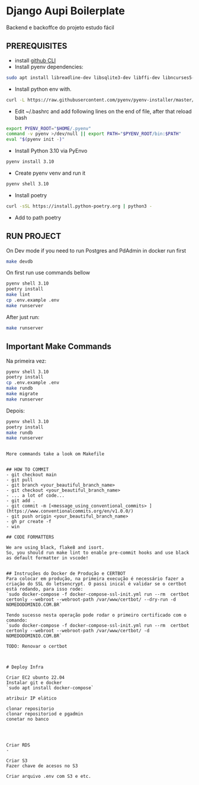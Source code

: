 # Django Aupi Boilerplate

Backend e backoffce do projeto estudo fácil

## PREREQUISITES
- install [github CLI](https://cli.github.com/)
- Install pyenv dependencies:
```bash
sudo apt install libreadline-dev libsqlite3-dev libffi-dev libncurses5-dev zlib1g zlib1g-dev lzma liblzma-dev libbz2-dev libssl-dev python3-tk libpq-dev graphviz-dev
```
- Install python env with.
```bash
curl -L https://raw.githubusercontent.com/pyenv/pyenv-installer/master/bin/pyenv-installer | bash
```

- Edit  ~/.bashrc and add following lines on the end of file, after that reload bash
```bash
export PYENV_ROOT="$HOME/.pyenv"
command -v pyenv >/dev/null || export PATH="$PYENV_ROOT/bin:$PATH"
eval "$(pyenv init -)"
```

- Install Python 3.10 via PyEnvo
```bash
pyenv install 3.10
```
- Create pyenv venv and run it
```bash
pyenv shell 3.10
```
- Install poetry
```bash
curl -sSL https://install.python-poetry.org | python3 -
```
- Add to path poetry

## RUN PROJECT

On Dev mode if you need to run Postgres and PdAdmin in docker run first

```bash
make devdb
```

On first run use commands bellow
```bash
pyenv shell 3.10
poetry install
make lint
cp .env.example .env
make runserver
```

After just run:
```bash
make runserver
```

## Important Make Commands

Na primeira vez:
```bash
pyenv shell 3.10
poetry install
cp .env.example .env
make rundb
make migrate
make runserver
```
Depois:
```bash
pyenv shell 3.10
poetry install
make rundb
make runserver
```
```

More commands take a look om Makefile


## HOW TO COMMIT
- git checkout main
- git pull
- git branch <your_beautiful_branch_name>
- git checkout <your_beautiful_branch_name>
- ... a lot of code...
- git add .
- git commit -m [<message_using_conventional_commits> ](https://www.conventionalcommits.org/en/v1.0.0/)
- git push origin <your_beautiful_branch_name>
- gh pr create -f
- win

## CODE FORMATTERS

We are using black, flake8 and isort.
So, you should run make lint to enable pre-commit hooks and use black as default formatter in vscode!


## Instruções do Docker de Produção e CERTBOT
Para colocar em produção, na primeira execução é necessário fazer a criação do SSL do letsencrypt. O passi inical é validar se o certbot está rodando, para isso rode:
`sudo docker-compose -f docker-compose-ssl-init.yml run --rm  certbot certonly --webroot --webroot-path /var/www/certbot/ --dry-run -d NOMEDODOMINIO.COM.BR`

Tendo sucesso nesta operação pode rodar o primeiro certificado com o comando:
`sudo docker-compose -f docker-compose-ssl-init.yml run --rm  certbot certonly --webroot --webroot-path /var/www/certbot/ -d NOMEDODOMINIO.COM.BR`

TODO: Renovar o certbot



# Deploy Infra

Criar EC2 ubunto 22.04
Instalar git e docker
`sudo apt install docker-compose`

atribuir IP elático

clonar repositorio
clonar repositoriod e pgadmin
conetar no banco




Criar RDS
- 

Criar S3
Fazer chave de acesos no S3

Criar arquivo .env com S3 e etc.